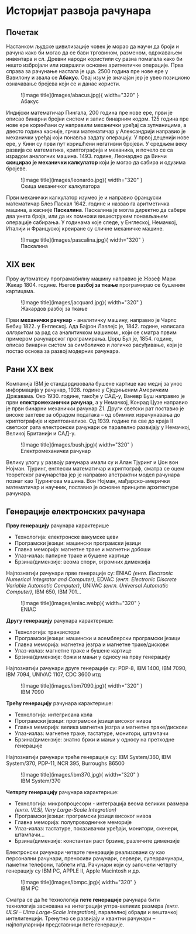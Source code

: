 # Историјат развоја рачунара

## Почетак

Настанком људске цивилизације човек је морао да научи да броји и рачуна како би
могао да се бави трговином, разменом, одржавањем инвентара и сл. Древни народи
користили су разна помагала како би нешто избројали или извршили основне
аритметичке операције. Прва справа за рачунање настала је цца. 2500 година пре
нове ере у Вавилону и звала се **Абакус**. Овај изум је значајан јер је увео
позиционо означавање бројева који се и данас користи.

<figure markdown>
  ![Image title](images/abacus.jpg){ width="320" }
  <figcaption>Абакус</figcaption>
</figure>

Индијски математичар Пингала, 200 година пре нове ере, први је описао бинарни
бројни систем и запис бинарним кодом. 125 година пре нове ере коринћани су
направили механички уређај са зупчаницима, а двесто година касније, грчки
математичар у Александрији направио је механички уређај који понавља задату
операцију. У првој деценији нове ере, у Кини су први пут коришћени негативни
бројеви. У средњем веку развија се математика, криптографија и механика, и
почело се са израдом аналогних машина. 1493. године, Леонардно да Винчи
**скицирао је механички калкулатор** који је могао да сабира и одузима бројеве.

<figure markdown>
  ![Image title](images/leonardo.jpg){ width="320" }
  <figcaption>Скица механичког калкулатора</figcaption>
</figure>

Први механички калкулатор изумео је и направио француски математичар Блез
Паскал 1642. године и назвао га аритметичка машина, а касније **Паскалина**.
Паскалина је могла директно да сабере два унета броја, или да их помножи
вишеструким понављањем операције сабирања. У годинама које следе, у Енглеској,
Немачкој, Италији и Француској креиране су сличне механичке машине.

<figure markdown>
  ![Image title](images/pascalina.jpg){ width="320" }
  <figcaption>Паскалина</figcaption>
</figure>

## XIX век

Прву аутоматску програмабилну машину направио је Жозеф Мари Жакар 1804. године.
Његов **разбој за ткање** програмирао се бушеним картицама.

<figure markdown>
  ![Image title](images/jacquard.jpg){ width="320" }
  <figcaption>Жакардов разбој за ткање</figcaption>
</figure>

Први **механички рачунар** - аналитичку машину, направио је Чарлс Бебиџ 1822. у
Енглеској. Ада Бајрон Лавлејс је, 1842. године, написала *алгоритам* за рад са
аналитичком машином , који се сматра првим примером рачунарског програмирања.
Џорџ Бул је, 1854. године, описао бинарни систем за симболичко и логичко
расуђивање, који је постао основа за развој модерних рачунара.

## Рани XX век

Компанија IBM је стандардизовала бушене картице као медиј за унос информација у
рачунар, 1928. године у Сједињеним Америчким Државама. Око 1930. године, такође
у САД-у, Ваневр Буш направио је први **електромеханички рачунар**, а у
Немачкој, Конрад Цузе направио је први бинарни механички рачунар Z1. Други
светски рат поставио је високе захтеве за обрадом података – од обимних
израчунавања до криптографије и криптоанализе. Од 1939. године па све до краја
II светског рата електронски рачунари се паралелно развијају у Немачкој,
Великој Британији и САД-у.

<figure markdown>
  ![Image title](images/bush.jpg){ width="320" }
  <figcaption>Eлектромеханички рачунар</figcaption>
</figure>

Велику улогу у развоју рачунара имали су и Алан Тјуринг и Џон вон Нојман.
Тјуринг, енглески математичар и криптограф, сматра се оцем теоретског
рачунарства јер је направио апстрактни модел рачунара познат као Тјурингова
машина. Вон Нојман, мађарско-амерички математичар и научник, поставио је
основне принципе архитектуре рачунара.

## Генерације електронских рачунара

**Прву генерацију** рачунара карактерише

- Технологија: електронске вакумске цеви
- Програмски језици: машински програмски језици
- Главна меморија: магнетне траке и магнетни добоши
- Улаз-излаз: папирне траке и бушене картице
- Брзина/димензије: веома спори, огромних димензија

Најпознатији рачунари прве генерације су: ENIAC *(енгл. Electronic Numerical
Integrator and Computer)*, EDVAC *(енгл. Electronic Discrete Variable Automatic
Computer)*, UNIVAC *(енгл. Universal Automatic Computer)*, IBM 650, IBM 701…

<figure markdown>
  ![Image title](images/eniac.webp){ width="320" }
  <figcaption>ENIAC</figcaption>
</figure>

**Другу генерацију** рачунара карактерише:

- Технологија: транзистори
- Програмски језици: машински и асемблерски програмски језици
- Главна меморија: магнетна језгра и магнетне траке/дискови
- Улаз-излаз: магнетне траке и бушене картице
- Брзина/димензије: бржи и мањи у односу на прву генерацију

Најпознатији рачунари друге генерације су: PDP-8, IBM 1400, IBM 7090, IBM 7094,
UNIVAC 1107, CDC 3600 итд

<figure markdown>
  ![Image title](images/ibm7090.jpg){ width="320" }
  <figcaption>IBM 7090</figcaption>
</figure>

**Трећу генерацију** рачунара карактерише:

- Технологија: интегрисана кола
- Програмски језици: програмски језици високог нивоа
- Главна меморија: велика магнетна језгра и магнетне траке/дискови
- Улаз-излаз: магнетне траке, тастатуре, монитори, штампачи
- Брзина/димензије: знатно бржи и мањи у односу на претходне генерације

Најпознатији рачунари треће генерације су: IBM System/360, IBM System/370,
PDP-11, NCR 395, Burroughs B6500

<figure markdown>
  ![Image title](images/ibm370.jpg){ width="320" }
  <figcaption>IBM System/370</figcaption>
</figure>

**Четврту генерацију** рачунара карактерише:

- Технологија: микропроцесори - интеграција веома великих размера *(енгл. VLSI,
Very Large-Scale Integration)*
- Програмски језици: програмски језици високог нивоа
- Главна меморија: полупроводничкe меморијe
- Улаз-излаз: тастатуре, показивачки уређаји, монитори, скенери, штампачи…
- Брзина/димензије: константан раст брзине, различите димензије

Електронски рачунари четврте генерације реализовани су као персонални рачунари,
преносиви рачунари, сервери, суперрачунари, паметни телефони, таблети итд.
Рачунари који су започели четврту генерацију су IBM PC, APPLE II, Apple
Macintosh и др.

<figure markdown>
  ![Image title](images/ibmpc.jpg){ width="320" }
  <figcaption>IBM PC</figcaption>
</figure>

Сматра се да ће технологија **пете генерације** рачунара бити технологија
заснована на интеграцији ултра-великих размера *(енгл. ULSI – Ultra Large-Scale
Integration)*, паралелној обради и вештачкој интелигенцији. Тренутно се
развијају и квантни рачунари – најпопуларнији представници пете генерације.
